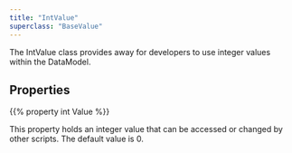 ```yaml
---
title: "IntValue"
superclass: "BaseValue"
---
```


The IntValue class provides away for developers to use integer values within the DataModel.

## Properties

{{% property int Value %}}

This property holds an integer value that can be accessed or changed by other scripts. The default value is 0.
